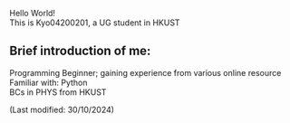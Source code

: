 Hello World!	
	This is Kyo04200201, a UG student in HKUST

Brief introduction of me:
-
 Programming Beginner; gaining experience from various online resource <br>
 Familiar with: Python <br>
 BCs in PHYS from HKUST

(Last modified: 30/10/2024)
<!---
Kyo04200201/Kyo04200201 is a ✨ special ✨ repository because its `README.md` (this file) appears on your GitHub profile.
You can click the Preview link to take a look at your changes.
--->
